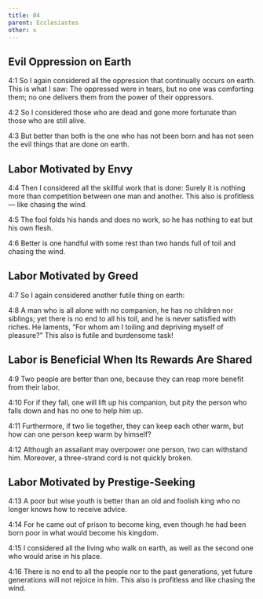 ```yaml
---
title: 04
parent: Ecclesiastes
other: x
---
```


## Evil Oppression on Earth


<a name="4:1">4:1</a> So I again considered all the oppression that continually occurs on earth. This is what I saw: The oppressed were in tears, but no one was comforting them; no one delivers them from the power of their oppressors.

<a name="4:2">4:2</a> So I considered those who are dead and gone more fortunate than those who are still alive.

<a name="4:3">4:3</a> But better than both is the one who has not been born and has not seen the evil things that are done on earth.

## Labor Motivated by Envy


<a name="4:4">4:4</a> Then I considered all the skillful work that is done: Surely it is nothing more than competition between one man and another. This also is profitless — like chasing the wind.

<a name="4:5">4:5</a> The fool folds his hands and does no work, so he has nothing to eat but his own flesh.

<a name="4:6">4:6</a> Better is one handful with some rest than two hands full of toil and chasing the wind.

## Labor Motivated by Greed


<a name="4:7">4:7</a> So I again considered another futile thing on earth:

<a name="4:8">4:8</a> A man who is all alone with no companion, he has no children nor siblings; yet there is no end to all his toil, and he is never satisfied with riches. He laments, “For whom am I toiling and depriving myself of pleasure?” This also is futile and burdensome task!

## Labor is Beneficial When Its Rewards Are Shared


<a name="4:9">4:9</a> Two people are better than one, because they can reap more benefit from their labor.

<a name="4:10">4:10</a> For if they fall, one will lift up his companion, but pity the person who falls down and has no one to help him up.

<a name="4:11">4:11</a> Furthermore, if two lie together, they can keep each other warm, but how can one person keep warm by himself?

<a name="4:12">4:12</a> Although an assailant may overpower one person, two can withstand him. Moreover, a three-strand cord is not quickly broken.

## Labor Motivated by Prestige-Seeking


<a name="4:13">4:13</a> A poor but wise youth is better than an old and foolish king who no longer knows how to receive advice.

<a name="4:14">4:14</a> For he came out of prison to become king, even though he had been born poor in what would become his kingdom.

<a name="4:15">4:15</a> I considered all the living who walk on earth, as well as the second one who would arise in his place.

<a name="4:16">4:16</a> There is no end to all the people nor to the past generations, yet future generations will not rejoice in him. This also is profitless and like chasing the wind.
